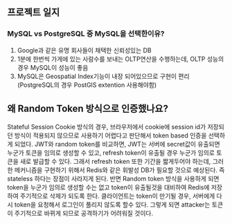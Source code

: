 ## 프로젝트 일지

### MySQL vs PostgreSQL 중 MySQL을 선택한이유?

1. Google과 같은 유명 회사들이 채택한 신뢰성있는 DB
2. 1분에 한번씩 가게에 있는 사람수를 보내는 OLTP연산을 수행하는데, OLTP 성능의 경우 MySQL이 성능이 좋음
3. MySQL은 Geospatial Index기능이 내장 되어있으므로 구현이 편리(PostgreSQL의 경우 PostGIS extention 사용해야함)

## 왜 Random Token 방식으로 인증했나요?

Stateful Session Cookie 방식의 경우, 브라우저에서 cookie에 session id가 저장되던 방식이 적용되지 않으므로 사용하기 어렵다고 판단해서 token based 인증을 선택하게 되었다. JWT와 random token를 비교하면, JWT는 서버에 secret값이 유출되면 누군가 토큰을 임의로 생성할 수 있고, refresh token이 유출될 경우 누군가 임의로 토큰을 새로 발급할 수 있다. 그래서 refresh token 또한 기간을 짧게두어야 하는데, 그러한 메커니즘을 구현하기 위해서 Redis와 같은 휘발성 DB가 필요할 것으로 예상된다. 즉 stateless 하다는 장점이 사라지게 된다. 반면 Random token 방식을 사용하게 되면 token을 누군가 임의로 생성할 수는 없고 token이 유출될것을  대비하여 Redis에 저장하여 주기적으로 삭제가 되도록 한다. 클라이언트는 token이 만기될 경우, 서버에게 다시 token을 요청해서 로그인이 풀리지 않도록 할수 있다. 그렇게 되면 attacker는 토큰이 주기적으로 바뀌게 되므로 공격하기가 어려워질 것이다.